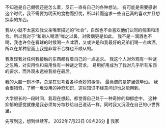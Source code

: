 不知道是自己倔强还是怎么着，反正一直有自己的各种想法。
有可能是需要感谢这个时代，我不需要为明天的食物而担忧，所以转而追求一些自己真的喜欢并且想探索的东西。


我从小就不太喜欢我父亲嘴里描述的“社会”，自然也不会喜欢他们认同的氛围和场合。所以我对于“和别人喝酒”嗤之以鼻，对吸烟更是如此。
我不是一滴酒也不喝，我也许会在看球的时候喝一点啤酒，又或许是和我最好的兄弟们喝一点啤酒。
所以在某种层面上我是非常不合群也不顺从的。


我发现我对任何我接触的东西都有着自己的一点追求。
我这个人对外观有一种谜之忽略，对实用性和易用性有一种谜之苛求。
易用好用成为了我对几乎所有东西的要求，而外观永远被我排在最后。


我的大脑一刻不停，总是在思考着各种奇妙的事情。
最离谱的是梦里做毕设。
我会很猎奇，了解一堆没用的神奇知识，这些知识不经意间却也总能用到。


大学很长的一段时间，我现在想起，都觉得自己处于一种奇妙的抑郁症中。
这种抑郁的感觉就像是我必须每分每秒给自己说话一样，同时我又沉浸在自己的小世界里。


先写到这，想到继续写。
2022年7月23日 00点26分 
📍 我家
